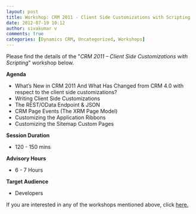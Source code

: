 ```yaml
---
layout: post
title: Workshop: CRM 2011 - Client Side Customizations with Scripting
date: 2012-07-19 10:12
author: sivakumar v
comments: true
categories: [Dynamics CRM, Uncategorized, Workshops]
---
```

<p>Please find the details of the "<em>CRM 2011 &ndash; Client Side Customizations with Scripting</em>" workshop below.<p><strong>Agenda</strong></p><ul>
<li>What&rsquo;s New in CRM 2011 And What Has Changed from CRM 4.0 with respect to the client side customizations?</li>
<li>Writing Client Side Customizations</li>
<li>The REST/OData Endpoint &amp; JSON</li>
<li>CRM Page Events (The XRM Page Model)</li>
<li>Customizing the Application Ribbons</li>
<li>Customizing the Sitemap Custom Pages</li>
</ul><p><strong>Session Duration</strong></p><ul>
<li>120 - 150 mins</li>
</ul><p><strong>Advisory Hours</strong></p><ul>
<li>6 - 7 Hours</li>
</ul><p><strong>Target Audience</strong></p><ul>
<li>Developers</li>
</ul><p>If you are interested in any of the workshops mentioned above, click <a href="mailto:blog_ptsdynamics@microsoft.com?Subject=Dynamics%20CRM%20Workshops%20-%20Registration&amp;Body=PLEASE%20FILL%20IN%20THE%20FOLLOWING%20DETAILS%0A%0AName%3A%0ACompany%20Name%3A%0APartner%20ID%3A%0AContact%20number%3A%0AEmail%20ID%3A%0AProducts%20interested%20in%3A%0ASessions%20interested%20in%3A">here.</a></p></p>


